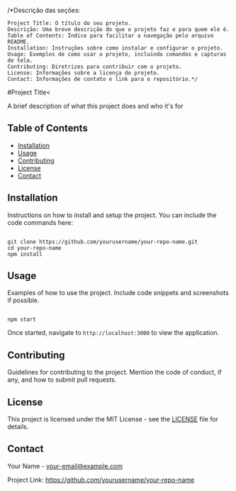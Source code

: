 <!DOCTYPE html>
<html lang="en">
<head>
<meta charset="UTF-8">
<meta name="viewport" content="width=device-width, initial-scale=1.0">
<title>README</title>
</head>
<body>

/*Descrição das seções:

    Project Title: O título do seu projeto.
    Descrição: Uma breve descrição do que o projeto faz e para quem ele é.
    Table of Contents: Índice para facilitar a navegação pelo arquivo README.
    Installation: Instruções sobre como instalar e configurar o projeto.
    Usage: Exemplos de como usar o projeto, incluindo comandos e capturas de tela.
    Contributing: Diretrizes para contribuir com o projeto.
    License: Informações sobre a licença do projeto.
    Contact: Informações de contato e link para o repositório.*/

#Project Title<

<p>A brief description of what this project does and who it's for</p>

<h2>Table of Contents</h2>
<ul>
  <li><a href="#installation">Installation</a></li>
  <li><a href="#usage">Usage</a></li>
  <li><a href="#contributing">Contributing</a></li>
  <li><a href="#license">License</a></li>
  <li><a href="#contact">Contact</a></li>
</ul>

<h2 id="installation">Installation</h2>
<p>Instructions on how to install and setup the project. You can include the code commands here:</p>
<pre><code>
git clone https://github.com/yourusername/your-repo-name.git
cd your-repo-name
npm install
</code></pre>

<h2 id="usage">Usage</h2>
<p>Examples of how to use the project. Include code snippets and screenshots if possible.</p>
<pre><code>
npm start
</code></pre>
<p>Once started, navigate to <code>http://localhost:3000</code> to view the application.</p>

<h2 id="contributing">Contributing</h2>
<p>Guidelines for contributing to the project. Mention the code of conduct, if any, and how to submit pull requests.</p>

<h2 id="license">License</h2>
<p>This project is licensed under the MIT License - see the <a href="LICENSE">LICENSE</a> file for details.</p>

<h2 id="contact">Contact</h2>
<p>Your Name - <a href="mailto:your-email@example.com">your-email@example.com</a></p>
<p>Project Link: <a href="https://github.com/yourusername/your-repo-name">https://github.com/yourusername/your-repo-name</a></p>
</body>
</html>

